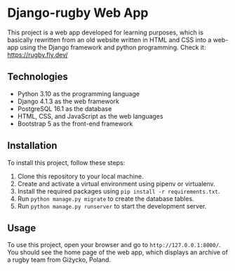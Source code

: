 # Django-rugby Web App

This project is a web app developed for learning purposes, which is basically rewritten from an old website written in HTML and CSS into a web-app using the Django framework and python programming.
Check it: https://rugby.fly.dev/

## Technologies

- Python 3.10 as the programming language
- Django 4.1.3 as the web framework
- PostgreSQL 16.1 as the database
- HTML, CSS, and JavaScript as the web languages
- Bootstrap 5 as the front-end framework

## Installation

To install this project, follow these steps:

1. Clone this repository to your local machine.
2. Create and activate a virtual environment using pipenv or virtualenv.
3. Install the required packages using `pip install -r requirements.txt`.
4. Run `python manage.py migrate` to create the database tables.
5. Run `python manage.py runserver` to start the development server.

## Usage

To use this project, open your browser and go to `http://127.0.0.1:8000/`. You should see the home page of the web app, which displays an archive of a rugby team from Giżycko, Poland.
